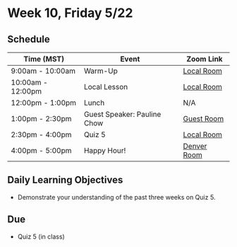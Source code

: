 # Week 10, Friday 5/22

## Schedule
| Time (MST)                  | Event                             | Zoom Link                                    |
|-----------------------|-----------------------------------|----------------------------------------------|
| 9:00am - 10:00am | Warm-Up                 | [Local Room](https://generalassembly.zoom.us/j/4539501986?pwd=NVZoQ2s1NXRZckVoc0RkQ2NTbCs1Zz09) |
| 10:00am - 12:00pm | Local Lesson                | [Local Room](https://generalassembly.zoom.us/j/4539501986?pwd=NVZoQ2s1NXRZckVoc0RkQ2NTbCs1Zz09)  |
| 12:00pm - 1:00pm | Lunch                       | N/A |
| 1:00pm - 2:30pm | Guest Speaker: Pauline Chow | [Guest Room](https://generalassembly.zoom.us/j/346509440?pwd=MmlXeEhCOG81TTE2a1ZzSmczQW5hUT09) |
| 2:30pm - 4:00pm | Quiz 5 | [Local Room](https://generalassembly.zoom.us/j/4539501986?pwd=NVZoQ2s1NXRZckVoc0RkQ2NTbCs1Zz09) |
| 4:00pm - 5:00pm  | Happy Hour! | [Denver Room](https://generalassembly.zoom.us/j/446850996?pwd=Z1FMdWUrOXZOWkRxNU9kUWFNQnU4dz09)   |

## Daily Learning Objectives
- Demonstrate your understanding of the past three weeks on Quiz 5.

## Due
- Quiz 5 (in class)
